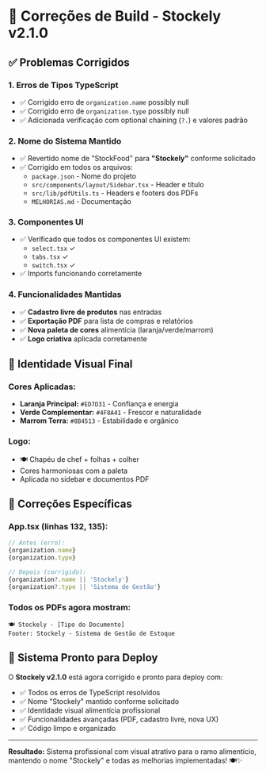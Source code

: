 # 🔧 Correções de Build - Stockely v2.1.0

## ✅ Problemas Corrigidos

### 1. **Erros de Tipos TypeScript**
- ✅ Corrigido erro de `organization.name` possibly null
- ✅ Corrigido erro de `organization.type` possibly null
- ✅ Adicionada verificação com optional chaining (`?.`) e valores padrão

### 2. **Nome do Sistema Mantido**
- ✅ Revertido nome de "StockFood" para **"Stockely"** conforme solicitado
- ✅ Corrigido em todos os arquivos:
  - `package.json` - Nome do projeto
  - `src/components/layout/Sidebar.tsx` - Header e título
  - `src/lib/pdfUtils.ts` - Headers e footers dos PDFs
  - `MELHORIAS.md` - Documentação

### 3. **Componentes UI**
- ✅ Verificado que todos os componentes UI existem:
  - `select.tsx` ✓
  - `tabs.tsx` ✓  
  - `switch.tsx` ✓
- ✅ Imports funcionando corretamente

### 4. **Funcionalidades Mantidas**
- ✅ **Cadastro livre de produtos** nas entradas
- ✅ **Exportação PDF** para lista de compras e relatórios
- ✅ **Nova paleta de cores** alimentícia (laranja/verde/marrom)
- ✅ **Logo criativa** aplicada corretamente

## 🎨 Identidade Visual Final

### Cores Aplicadas:
- **Laranja Principal:** `#ED7D31` - Confiança e energia
- **Verde Complementar:** `#4F8A41` - Frescor e naturalidade  
- **Marrom Terra:** `#8B4513` - Estabilidade e orgânico

### Logo:
- 🍽️ Chapéu de chef + folhas + colher
- Cores harmoniosas com a paleta
- Aplicada no sidebar e documentos PDF

## 📝 Correções Específicas

### App.tsx (linhas 132, 135):
```typescript
// Antes (erro):
{organization.name}
{organization.type}

// Depois (corrigido):
{organization?.name || 'Stockely'}
{organization?.type || 'Sistema de Gestão'}
```

### Todos os PDFs agora mostram:
```
🍽️ Stockely - [Tipo do Documento]
Footer: Stockely - Sistema de Gestão de Estoque
```

## 🚀 Sistema Pronto para Deploy

O **Stockely v2.1.0** está agora corrigido e pronto para deploy com:

- ✅ Todos os erros de TypeScript resolvidos
- ✅ Nome "Stockely" mantido conforme solicitado
- ✅ Identidade visual alimentícia profissional
- ✅ Funcionalidades avançadas (PDF, cadastro livre, nova UX)
- ✅ Código limpo e organizado

---

**Resultado:** Sistema profissional com visual atrativo para o ramo alimentício, mantendo o nome "Stockely" e todas as melhorias implementadas! 🍽️✨